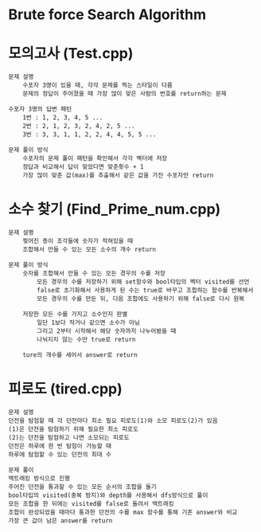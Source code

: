 # Brute force Search Algorithm

# 모의고사 (Test.cpp)
    문제 설명
        수포자 3명이 있을 때, 각각 문제를 찍는 스타일이 다름
        문제의 정답이 주어졌을 때 가장 많이 맞은 사람의 번호를 return하는 문제

    수포자 3명의 답변 패턴
        1번 : 1, 2, 3, 4, 5 ...
        2번 : 2, 1, 2, 3, 2, 4, 2, 5 ...
        3번 : 3, 3, 1, 1, 2, 2, 4, 4, 5, 5 ...

    문제 풀이 방식
        수포자의 문제 풀이 패턴을 확인해서 각각 벡터에 저장
        정답과 비교해서 답이 맞았다면 맞춘횟수 + 1
        가장 많이 맞춘 값(max)를 추출해서 같은 값을 가진 수포자만 return
    

# 소수 찾기 (Find_Prime_num.cpp)
    문제 설명
        찢어진 종이 조각들에 숫자가 적혀있을 때
        조합해서 만들 수 있는 모든 소수의 개수 return
    
    문제 풀이 방식
        숫자를 조합해서 만들 수 있는 모든 경우의 수를 저장
            모든 경우의 수를 저장하기 위해 set함수와 bool타입의 벡터 visited를 선언
            false로 초기화해서 사용하게 된 수는 true로 바꾸고 조합하는 함수를 반복해서
            모든 경우의 수를 만든 뒤, 다음 조합에도 사용하기 위해 false로 다시 원복

        저장한 모든 수를 가지고 소수인지 판별
            일단 1보다 작거나 같으면 소수가 아님
            그리고 2부터 시작해서 해당 숫자까지 나누어봤을 때
            나눠지지 않는 수만 true로 return
            
        ture의 개수를 세어서 answer로 return

# 피로도 (tired.cpp)
    문제 설명
    던전을 탐험할 때 각 던전마다 최소 필요 피로도(1)와 소모 피로도(2)가 있음
    (1)은 던전을 탐험하기 위해 필요한 최소 피로도
    (2)는 던전을 탐험하고 나면 소모되는 피로도
    던전은 하루에 한 번 탐험이 가능할 때
    하루에 탐험할 수 있는 던전의 최대 수

    문제 풀이
    백트래킹 방식으로 진행
    주어진 던전을 통과할 수 있는 모든 순서의 조합을 돌기
    bool타입의 visited(중복 방지)와 depth를 사용해서 dfs방식으로 풀이
    모든 조합을 한 뒤에는 visited를 false로 돌려서 백트래킹
    조합이 완성되었을 때마다 통과한 던전의 수를 max 함수를 통해 기존 answer와 비교
    가장 큰 값이 남은 answer를 return
